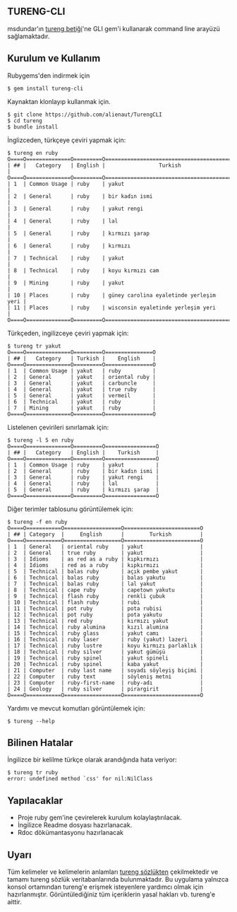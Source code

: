 ## TURENG-CLI

msdundar'ın [tureng betiği](https://github.com/msdundar/tureng)'ne GLI gem'i kullanarak command line arayüzü sağlamaktadır.

## Kurulum ve Kullanım

Rubygems'den indirmek için

```
$ gem install tureng-cli
```

Kaynaktan klonlayıp kullanmak için.

```
$ git clone https://github.com/alienaut/TurengCLI
$ cd tureng
$ bundle install
```

İnglizceden, türkçeye çeviri yapmak için:

```
$ tureng en ruby
O====O==============O=========O=========================================O
| ## |   Category   | English |                 Turkish                 |
O====O==============O=========O=========================================O
| 1  | Common Usage | ruby    | yakut                                   |
| 2  | General      | ruby    | bir kadın ismi                          |
| 3  | General      | ruby    | yakut rengi                             |
| 4  | General      | ruby    | lal                                     |
| 5  | General      | ruby    | kırmızı şarap                           |
| 6  | General      | ruby    | kırmızı                                 |
| 7  | Technical    | ruby    | yakut                                   |
| 8  | Technical    | ruby    | koyu kırmızı cam                        |
| 9  | Mining       | ruby    | yakut                                   |
| 10 | Places       | ruby    | güney carolina eyaletinde yerleşim yeri |
| 11 | Places       | ruby    | wisconsin eyaletinde yerleşim yeri      |
O====O==============O=========O=========================================O

```

Türkçeden, ingilizceye çeviri yapmak için:

```
$ tureng tr yakut
O====O==============O=========O===============O
| ## |   Category   | Turkish |    English    |
O====O==============O=========O===============O
| 1  | Common Usage | yakut   | ruby          |
| 2  | General      | yakut   | oriental ruby |
| 3  | General      | yakut   | carbuncle     |
| 4  | General      | yakut   | true ruby     |
| 5  | General      | yakut   | vermeil       |
| 6  | Technical    | yakut   | ruby          |
| 7  | Mining       | yakut   | ruby          |
O====O==============O=========O===============O
```

Listelenen çevirileri sınırlamak için:

```
$ tureng -l 5 en ruby
O====O==============O=========O================O
| ## |   Category   | English |    Turkish     |
O====O==============O=========O================O
| 1  | Common Usage | ruby    | yakut          |
| 2  | General      | ruby    | bir kadın ismi |
| 3  | General      | ruby    | yakut rengi    |
| 4  | General      | ruby    | lal            |
| 5  | General      | ruby    | kırmızı şarap  |
O====O==============O=========O================O
```

Diğer terimler tablosunu görüntülemek için:

```
$ tureng -f en ruby
O====O===========O==================O========================O
| ## | Category  |     English      |        Turkish         |
O====O===========O==================O========================O
| 1  | General   | oriental ruby    | yakut                  |
| 2  | General   | true ruby        | yakut                  |
| 3  | Idioms    | as red as a ruby | kıpkırmızı             |
| 4  | Idioms    | red as a ruby    | kıpkırmızı             |
| 5  | Technical | balas ruby       | açık pembe yakut       |
| 6  | Technical | balas ruby       | balas yakutu           |
| 7  | Technical | balas ruby       | lal yakut              |
| 8  | Technical | cape ruby        | capetown yakutu        |
| 9  | Technical | flash ruby       | renkli çubuk           |
| 10 | Technical | flash ruby       | rubi                   |
| 11 | Technical | pot ruby         | pota rubisi            |
| 12 | Technical | pot ruby         | pota yakutu            |
| 13 | Technical | red ruby         | kırmızı yakut          |
| 14 | Technical | ruby alumina     | kızıl alumina          |
| 15 | Technical | ruby glass       | yakut camı             |
| 16 | Technical | ruby laser       | ruby (yakut) lazeri    |
| 17 | Technical | ruby lustre      | koyu kırmızı parlaklık |
| 18 | Technical | ruby silver      | yakut gümüşü           |
| 19 | Technical | ruby spinel      | yakut spineli          |
| 20 | Technical | ruby spinel      | kaba yakut             |
| 21 | Computer  | ruby last name   | soyadı söyleyiş biçimi |
| 22 | Computer  | ruby text        | söyleniş metni         |
| 23 | Computer  | ruby-first-name  | ruby-adı               |
| 24 | Geology   | ruby silver      | pirargirit             |
O====O===========O==================O========================O

```

Yardımı ve mevcut komutları görüntülemek için:

```
$ tureng --help
```

## Bilinen Hatalar

İngilizce bir kelilme türkçe olarak arandığında hata veriyor:

```
$ tureng tr ruby
error: undefined method `css' for nil:NilClass
```

## Yapılacaklar

* Proje ruby gem'ine çevirelerek kurulum kolaylaştırılacak.
* İngilizce Readme dosyası hazırlanacak.
* Rdoc dökümantasyonu hazırlanacak

## Uyarı

Tüm kelimeler ve kelimelerin anlamları [tureng sözlükten](http://tureng.com/) çekilmektedir ve tamamı tureng sözlük veritabanlarında bulunmaktadır. Bu uygulama yalnızca konsol ortamından tureng'e erişmek isteyenlere yardımcı olmak için hazırlanmıştır. Görüntülediğiniz tüm içeriklerin yasal hakları vb. tureng'e aittir.
